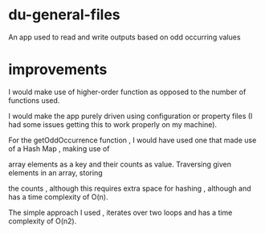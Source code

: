 # du-general-files
An app used to read and write outputs based on odd occurring values  

# improvements
I would make use of higher-order function as opposed to the number of functions used.

I would make the app purely driven using configuration or property files (I had some issues getting this to work properly on my machine).

For the getOddOccurrence function , I would have used one that made use of a Hash Map , making use of  
 
array elements as a key and their counts as value. Traversing given elements in an array, storing 

the counts , although this requires extra space for hashing , although and has a time complexity of O(n).

The simple approach I used , iterates over two loops and has a time complexity of O(n2).

  

